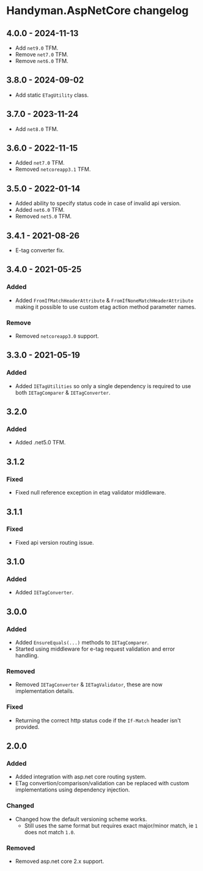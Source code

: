 # Handyman.AspNetCore changelog

## 4.0.0 - 2024-11-13

* Add `net9.0` TFM.
* Remove `net7.0` TFM.
* Remove `net6.0` TFM.

## 3.8.0 - 2024-09-02

* Add static `ETagUtility` class.

## 3.7.0 - 2023-11-24

* Add `net8.0` TFM.

## 3.6.0 - 2022-11-15

* Added `net7.0` TFM.
* Removed `netcoreapp3.1` TFM.

## 3.5.0 - 2022-01-14

* Added ability to specify status code in case of invalid api version.
* Added `net6.0` TFM.
* Removed `net5.0` TFM.

## 3.4.1 - 2021-08-26

* E-tag converter fix.

## 3.4.0 - 2021-05-25

### Added

* Added `FromIfMatchHeaderAttribute` & `FromIfNoneMatchHeaderAttribute` making it possible to use custom etag action method parameter names.

### Remove

* Removed `netcoreapp3.0` support.

## 3.3.0 - 2021-05-19

### Added

* Added `IETagUtilities` so only a single dependency is required to use both `IETagComparer` & `IETagConverter`.

## 3.2.0

### Added

* Added .net5.0 TFM.

## 3.1.2

### Fixed

* Fixed null reference exception in etag validator middleware.

## 3.1.1

### Fixed

* Fixed api version routing issue.

## 3.1.0

### Added

* Added `IETagConverter`.

## 3.0.0

### Added

* Added `EnsureEquals(...)` methods to `IETagComparer`.
* Started using middleware for e-tag request validation and error handling.

### Removed

* Removed `IETagConverter` & `IETagValidator`, these are now implementation details.

### Fixed

* Returning the correct http status code if the `If-Match` header isn't provided.

## 2.0.0

### Added

* Added integration with asp.net core routing system.
* ETag convertion/comparison/validation can be replaced with custom implementations using dependency injection.

### Changed

* Changed how the default versioning scheme works.
  * Still uses the same format but requires exact major/minor match, ie `1` does not match `1.0`.

### Removed

* Removed asp.net core 2.x support.
